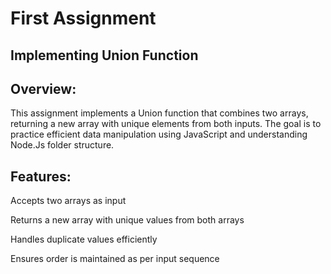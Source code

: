 
# First Assignment
## Implementing Union Function 

## Overview:
This assignment implements a Union function that combines two arrays, returning a new array with unique elements from both inputs. The goal is to practice efficient data manipulation using JavaScript and understanding Node.Js folder structure.

## Features:
Accepts two arrays as input

Returns a new array with unique values from both arrays

Handles duplicate values efficiently

Ensures order is maintained as per input sequence
